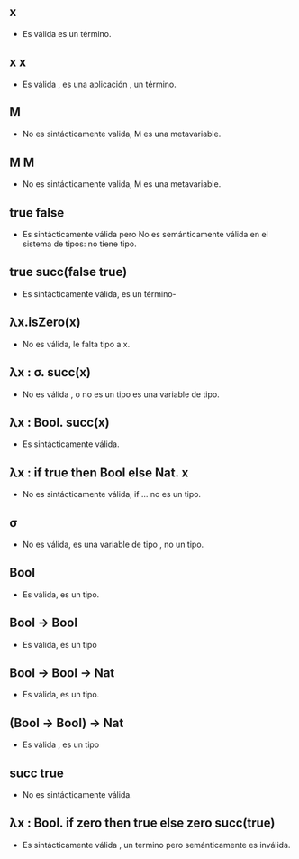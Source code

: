 ## x
- Es válida es un término.

## x x
- Es válida , es una aplicación , un término.

## M
- No es sintácticamente valida, M es una metavariable.

## M M
- No es sintácticamente valida, M es una metavariable.

## true false
- Es sintácticamente válida pero No es semánticamente válida en el sistema de tipos: no tiene tipo.

## true succ(false true)
- Es sintácticamente válida, es un término-

## λx.isZero(x)
- No es válida, le falta tipo a x.

## λx : σ. succ(x)
- No es válida , σ no es un tipo es una variable de tipo.

## λx : Bool. succ(x)
- Es sintácticamente válida.

## λx : if true then Bool else Nat. x
- No es sintácticamente válida, if ... no es un tipo.

## σ
- No es válida, es una variable de tipo , no un tipo.

## Bool
- Es válida, es un tipo.

## Bool -> Bool
- Es válida, es un tipo

## Bool -> Bool -> Nat
- Es válida, es un tipo.

## (Bool → Bool) → Nat
- Es válida , es un tipo

## succ true
- No es sintácticamente válida.

## λx : Bool. if zero then true else zero succ(true)
- Es sintácticamente válida , un termino pero semánticamente es inválida.